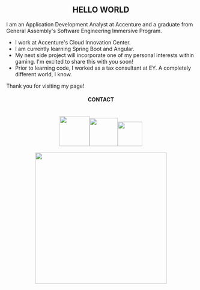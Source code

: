 ## <center> **HELLO WORLD** </center>

I am an Application Development Analyst at Accenture and a graduate from General Assembly's Software Engineering Immersive Program.

* I work at Accenture's Cloud Innovation Center.
* I am currently learning Spring Boot and Angular.
* My next side project will incorporate one of my personal interests within gaming. I'm excited to share this with you soon!
* Prior to learning code, I worked as a tax consultant at EY. A completely different world, I know.

Thank you for visiting my page!

<center>

#### <b>CONTACT</b>
<br>
<a href=https://www.linkedin.com/in/salimaharun/><img src=https://img.shields.io/badge/LinkedIn-0077B5?style=for-the-badge&logo=linkedin&logoColor=white style="width: 80px;"></a><a href=https://salima.netlify.app><img src=https://img.shields.io/badge/website-000000?style=for-the-badge&logo=About.me&logoColor=white style="width: 75px;"></a><a href=mailto:salima.harun@gmail.com><img src=https://img.shields.io/badge/Gmail-D14836?style=for-the-badge&logo=gmail&logoColor=white style="width: 65px;"></a>
<br>
<br>
<img src=https://github-readme-stats.vercel.app/api?username=nerasan&show_icons=true&count_private=true&theme=dark width="350">

</center>
